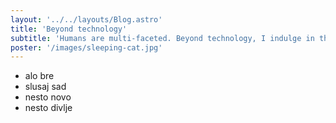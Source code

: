 ```yaml
---
layout: '../../layouts/Blog.astro'
title: 'Beyond technology'
subtitle: 'Humans are multi-faceted. Beyond technology, I indulge in the following:'
poster: '/images/sleeping-cat.jpg'
---
```


-   alo bre
-   slusaj sad
-   nesto novo
-   nesto divlje
